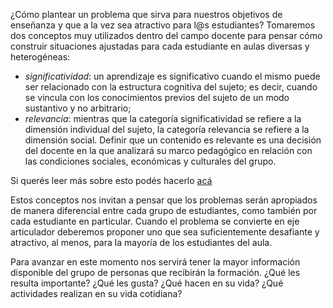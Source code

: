 ¿Cómo plantear un problema que sirva para nuestros objetivos de enseñanza y que a la vez sea atractivo para l@s estudiantes? Tomaremos dos conceptos muy utilizados dentro del campo docente para pensar cómo construir situaciones ajustadas para cada estudiante en aulas diversas y heterogéneas: 

* _significatividad_: un aprendizaje es significativo cuando el mismo puede ser relacionado con la estructura cognitiva del sujeto; es decir, cuando se vincula con los conocimientos previos del sujeto de un modo sustantivo y no arbitrario;
* _relevancia_: mientras que la categoría significatividad se refiere a la dimensión individual del sujeto, la categoría relevancia se refiere a la dimensión social. Definir que un contenido es relevante es una decisión del docente en la que analizará su marco pedagógico en relación con las condiciones sociales, económicas y culturales del grupo. 

Si querés leer más sobre esto podés hacerlo [acá](https://drive.google.com/open?id=1cXF3g8qwA310gxQpCVIyEP2JDByYjFtd)

Estos conceptos nos invitan a pensar que los problemas serán apropiados de manera diferencial entre cada grupo de estudiantes, como también por cada estudiante en particular. Cuando el problema se convierte en eje articulador deberemos proponer uno que sea suficientemente desafiante y atractivo, al menos, para la mayoría de los estudiantes del aula.

Para avanzar en este momento nos servirá tener la mayor información disponible del grupo de personas que recibirán la formación. ¿Qué les resulta importante? ¿Qué les gusta? ¿Qué hacen en su vida? ¿Qué actividades realizan en su vida cotidiana?